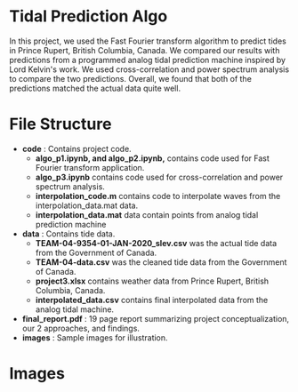 # Tidal Prediction Algo

In this project, we used the Fast Fourier transform algorithm to predict tides in Prince Rupert, British Columbia, Canada. We compared our results with predictions from a programmed analog tidal prediction machine inspired by Lord Kelvin's work. We used cross-correlation and power spectrum analysis to compare the two predictions. Overall, we found that both of the predictions matched the actual data quite well. 

# File Structure

  *  **code** : Contains project code.
      * **algo_p1.ipynb, and algo_p2.ipynb,** contains code used for Fast Fourier transform application.
      * **algo_p3.ipynb** contains code used for cross-correlation and power spectrum analysis.
      * **interpolation_code.m** contains code to interpolate waves from the interpolation_data.mat data.
      * **interpolation_data.mat** data contain points from analog tidal prediction machine
  *  **data** : Contains tide data.
      * **TEAM-04-9354-01-JAN-2020_slev.csv** was the actual tide data from the Government of Canada.
      * **TEAM-04-data.csv** was the cleaned tide data from the Government of Canada.
      * **project3.xlsx** contains weather data from Prince Rupert, British Columbia, Canada.
      * **interpolated_data.csv**  contains final interpolated data from the analog tidal machine.
  *  **final_report.pdf** : 19 page report summarizing project conceptualization, our 2 approaches, and findings.
  *  **images** : Sample images for illustration.

# Images
